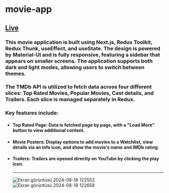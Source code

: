 # movie-app

## [Live](https://filmlab.vercel.app/)

### This movie application is built using Next.js, Redux Toolkit, Redux Thunk, useEffect, and useState. The design is powered by Material-UI and is fully responsive, featuring a sidebar that appears on smaller screens. The application supports both dark and light modes, allowing users to switch between themes.

### The TMDb API is utilized to fetch data across four different slices: Top Rated Movies, Popular Movies, Cast details, and Trailers. Each slice is managed separately in Redux.
### Key features include:
+ #### Top Rated Page: Data is fetched page by page, with a "Load More" button to view additional content.
+ #### Movie Posters: Display options to add movies to a Watchlist, view details via an info icon, and show the movie's name and IMDb rating.
+ #### Trailers: Trailers are opened directly on YouTube by clicking the play icon.

  ***
  
  ![Ekran görüntüsü 2024-08-18 122553](https://github.com/user-attachments/assets/448935c4-9bd7-48fd-95d2-97ef8e7687ad)
![Ekran görüntüsü 2024-08-18 122658](https://github.com/user-attachments/assets/326040a0-fc8b-4bed-a1d3-7035d79e0871)
